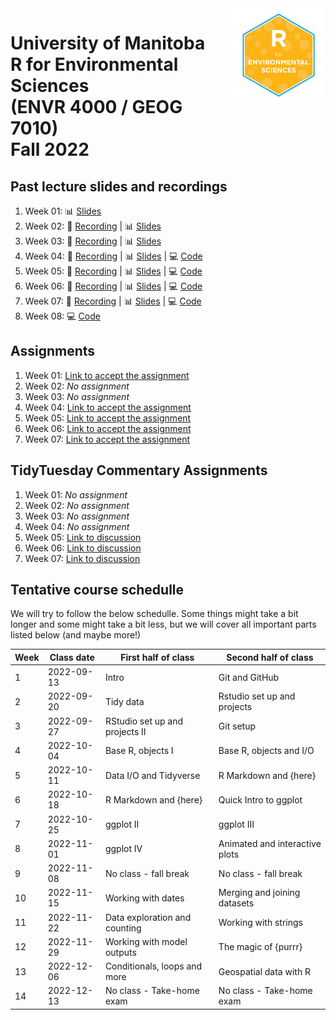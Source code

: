 <img src="img/R_for_EnvSci_2022_version.png" alt="course logo" align="right" height="150pm"/> 


# University of Manitoba </br> R for Environmental Sciences </br> (ENVR 4000 / GEOG 7010) </br> Fall 2022

## Past lecture slides and recordings

1. Week 01: :bar_chart: [Slides](https://www.dropbox.com/s/z3l3w6jb8paxah0/Wk1_UM_R_for_EnvSci.pptx?dl=0)
2. Week 02:  :movie_camera: [Recording](https://www.youtube.com/watch?v=NM4oab7EFMs) | :bar_chart: [Slides](https://www.dropbox.com/s/6009f41gfpzavs0/Wk2_UM_R_for_EnvSci.pptx?dl=0)
3. Week 03:  :movie_camera: [Recording](https://www.youtube.com/watch?v=_MwoIIsQbtk) | :bar_chart: [Slides](https://www.dropbox.com/s/gqgoe7x5oibwufd/Wk3_UM_R_for_EnvSci.pptx?dl=0)
4. Week 04:  :movie_camera: [Recording](https://youtu.be/SU8o8WwGPgk) | :bar_chart: [Slides](https://www.dropbox.com/s/5cs2l6nuy0ncpsj/Wk4_UM_R_for_EnvSci.pptx?dl=0) | :computer: [Code](https://github.com/UM-R-for-EnvSci-Fall-2022/Wk04-Class_materials)
5. Week 05:  :movie_camera: [Recording](https://youtu.be/QN-GrgyXjiM) | :bar_chart: [Slides](https://www.dropbox.com/s/ru9pfd1psbztlva/Wk5_UM_R_for_EnvSci.pptx?dl=0) | :computer: [Code](https://github.com/UM-R-for-EnvSci-Fall-2022/Wk05-Class_materials)
6. Week 06:  :movie_camera: [Recording](https://youtu.be/0B3ZDA911HQ) | :bar_chart: [Slides](https://www.dropbox.com/s/xwvll4pp22e0vyp/Wk6_UM_R_for_EnvSci.pptx?dl=0) | :computer: [Code](https://github.com/UM-R-for-EnvSci-Fall-2022/Wk06-Class_materials)
7. Week 07:  :movie_camera: [Recording](https://youtu.be/iUWFuRvDS8Y) | :bar_chart: [Slides](https://www.dropbox.com/s/y5md9bllmre50ff/Wk7_UM_R_for_EnvSci.pptx?dl=0) | :computer: [Code](https://github.com/UM-R-for-EnvSci-Fall-2022/Wk07-Class_materials)
8. Week 08:  :computer: [Code](https://github.com/UM-R-for-EnvSci-Fall-2022/Wk08-Class_materials)

## Assignments

1. Week 01: [Link to accept the assignment](https://classroom.github.com/a/8y_DQDN6)
2. Week 02: *No assignment*
3. Week 03: *No assignment*
4. Week 04: [Link to accept the assignment](https://classroom.github.com/a/X8SJpUDO)
5. Week 05: [Link to accept the assignment](https://classroom.github.com/a/pDeHkKvV)
6. Week 06: [Link to accept the assignment](https://classroom.github.com/a/80r3O8Yi)
7. Week 07: [Link to accept the assignment](https://classroom.github.com/a/pc1fNvvL)

## TidyTuesday Commentary Assignments

1. Week 01: *No assignment*
2. Week 02: *No assignment*
3. Week 03: *No assignment*
4. Week 04: *No assignment*
5. Week 05: [Link to discussion](https://github.com/orgs/UM-R-for-EnvSci-Fall-2022/discussions/1)
6. Week 06: [Link to discussion](https://github.com/orgs/UM-R-for-EnvSci-Fall-2022/discussions/3)
7. Week 07: [Link to discussion](https://github.com/orgs/UM-R-for-EnvSci-Fall-2022/discussions/5)

## Tentative course schedulle

We will try to follow the below schedulle. Some things might take a bit longer and some might take a bit less, but we will cover all important parts listed below (and maybe more!)

Week | Class date | First half of class | Second half of class |
---- | ---------- | ------------------- | -------------------- |
1 | 2022-09-13 | Intro | Git and GitHub |
2 | 2022-09-20 | Tidy data | Rstudio set up and projects |
3 | 2022-09-27 | RStudio set up and projects II | Git setup |
4 | 2022-10-04 | Base R, objects I |  Base R, objects and I/O |
5 | 2022-10-11 | Data I/O and Tidyverse | R Markdown and {here} |
6 | 2022-10-18 | R Markdown and {here} | Quick Intro to ggplot |
7 | 2022-10-25 | ggplot II | ggplot III |
8 | 2022-11-01 |  ggplot IV | Animated and interactive plots | Review |
9 | 2022-11-08 | No class - fall break | No class - fall break |
10 | 2022-11-15 | Working with dates | Merging and joining datasets|
11 | 2022-11-22 | Data exploration and counting | Working with strings |
12 | 2022-11-29 | Working with model outputs | The magic of {purrr} |
13 | 2022-12-06 | Conditionals, loops and more | Geospatial data with R|
14 |2022-12-13 | No class - Take-home exam | No class - Take-home exam |
